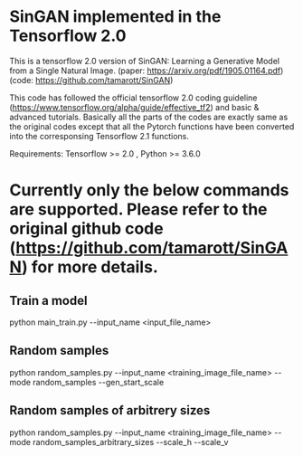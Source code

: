 # SinGAN implemented in the Tensorflow 2.0

This is a tensorflow 2.0 version of SinGAN: Learning a Generative Model from a Single Natural Image.
(paper: https://arxiv.org/pdf/1905.01164.pdf)
(code: https://github.com/tamarott/SinGAN)

This code has followed the official tensorflow 2.0 coding guideline (https://www.tensorflow.org/alpha/guide/effective_tf2) and basic & advanced tutorials. Basically all the parts of the codes are exactly same as the original codes except that all the Pytorch functions have been converted into the corresponsing Tensorflow 2.1 functions.

Requirements: Tensorflow >= 2.0 , Python >= 3.6.0

# Currently only the below commands are supported. Please refer to the original github code (https://github.com/tamarott/SinGAN) for more details. 

## Train a model
python main_train.py --input_name <input_file_name>

## Random samples
python random_samples.py --input_name <training_image_file_name> --mode random_samples --gen_start_scale <generation start scale number>

## Random samples of arbitrery sizes
python random_samples.py --input_name <training_image_file_name> --mode random_samples_arbitrary_sizes --scale_h <horizontal scaling factor> --scale_v <vertical scaling factor>
